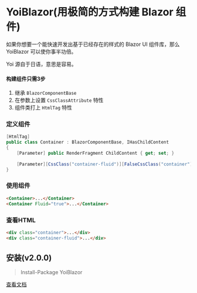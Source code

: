 ﻿# YoiBlazor(用极简的方式构建 Blazor 组件)
如果你想要一个能快速开发出基于已经存在的样式的 Blazor UI 组件库，那么 YoiBlazor 可以使你事半功倍。

Yoi 源自于日语，意思是容易。

#### 构建组件只需3步
1. 继承 `BlazorComponentBase`
2. 在参数上设置 `CssClassAttribute` 特性
3. 组件类打上 `HtmlTag` 特性

### 定义组件
```csharp
[HtmlTag]
public class Container : BlazorComponentBase, IHasChildContent
{
    [Parameter] public RenderFragment ChildContent { get; set; }
    
    [Parameter][CssClass("container-fluid")][FalseCssClass("container")] public bool? Fluid { get; set; }
}
```
### 使用组件
```html
<Container>...</Container>
<Container Fluid="true">...</Container>
```
### 查看HTML
```html
<div class="container">...</div>
<div class="container-fluid">...</div>
```


## 安装(v2.0.0)
> Install-Package YoiBlazor


[查看文档](https://github.com/DotNetStacker/YoiBlazor/wiki)